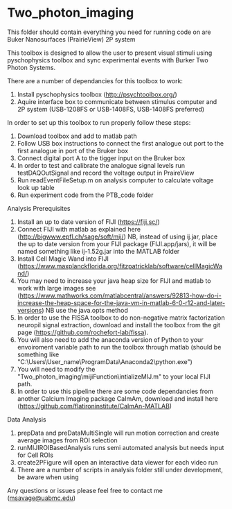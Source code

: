 # Two_photon_imaging
This folder should contain everything you need for running code on are Buker Nanosurfaces (PrairieView) 2P system

This toolbox is designed to allow the user to present visual stimuli using pyschophysics toolbox and sync experimental
events with Burker Two Photon Systems.

There are a number of dependancies for this toolbox to work:
1. Install pyschophysics toolbox (http://psychtoolbox.org/)
2. Aquire interface box to communicate between stimulus computer and 2P system (USB-1208FS or USB-1408FS, USB-1408FS
 preferred)
 
In order to set up this toolbox to run properly follow these steps:
1. Download toolbox and add to matlab path
2. Follow USB box instructions to connect the first analogue out port to the first analogue in port of the Bruker box
3. Connect digital port A to the tigger input on the Bruker box
4. In order to test and calibrate the analogue signal levels run testDAQOutSignal and record the voltage output in
PraireView
5. Run readEventFileSetup.m on analysis computer to calculate voltage look up table
6. Run experiment code from the PTB_code folder


Analysis Prerequisites
1. Install an up to date version of FIJI (https://fiji.sc/)
2. Connect FIJI with matlab as explained here (http://bigwww.epfl.ch/sage/soft/mij/) NB, instead of using ij.jar, place the up to date version from your FIJI package (FIJI.app/jars), it will be named something like ij-1.52g.jar into the MATLAB folder
3. Install Cell Magic Wand into FIJI (https://www.maxplanckflorida.org/fitzpatricklab/software/cellMagicWand/)
4. You may need to increase your java heap size for FIJI and matlab to work with large images see (https://www.mathworks.com/matlabcentral/answers/92813-how-do-i-increase-the-heap-space-for-the-java-vm-in-matlab-6-0-r12-and-later-versions) NB use the java.opts method
5. In order to use the FISSA toolbox to do non-negative matrix factorization neuropil signal extraction, download and install the toolbox from the git page (https://github.com/rochefort-lab/fissa).
6. You will also need to add the anaconda version of Python to your envoiroment variable path to run the toolbox through matlab (should be something like "C:\Users\User_name\ProgramData\Anaconda2\python.exe")
7. You will need to modify the "Two_photon_imaging\mijiFunction\intializeMIJ.m" to your local FIJI path. 
8. In order to use this pipeline there are some code dependancies from another Calcium Imaging package CaImAm, download and install here (https://github.com/flatironinstitute/CaImAn-MATLAB)

Data Analysis
1. prepData and preDataMultiSingle will run motion correction and create average images from ROI selection
2. runMIJIROIBasedAnalysis runs semi automated analysis but needs input for Cell ROIs
3. create2PFigure will open an interactive data viewer for each video run
4. There are a number of scripts in analysis folder still under development, be aware when using

Any questions or issues please feel free to contact me (msavage@uabmc.edu)
